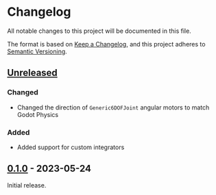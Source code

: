 # Changelog

All notable changes to this project will be documented in this file.

The format is based on [Keep a Changelog](https://keepachangelog.com/en/1.0.0/), and this project
adheres to [Semantic Versioning](https://semver.org/spec/v2.0.0.html).

## [Unreleased]

### Changed

- Changed the direction of `Generic6DOFJoint` angular motors to match Godot Physics

### Added

- Added support for custom integrators

## [0.1.0] - 2023-05-24

Initial release.

[Unreleased]: https://github.com/godot-jolt/godot-jolt/compare/v0.1.0-stable...HEAD
[0.1.0]: https://github.com/godot-jolt/godot-jolt/releases/tag/v0.1.0-stable
